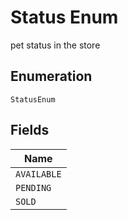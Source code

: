 
# Status Enum

pet status in the store

## Enumeration

`StatusEnum`

## Fields

| Name |
|  --- |
| `AVAILABLE` |
| `PENDING` |
| `SOLD` |

